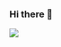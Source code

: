 ### Hi there 👋
![](https://komarev.com/ghpvc/?username=your-github-Atheer-95)
<!--
**Atheer-95/Atheer-95** is a ✨ _special_ ✨ repository because its `README.md` (this file) appears on your GitHub profile.

Here are some ideas to get you started:

- 🔭 I’m currently working on IOS Applecation Developing
- 🌱 I’m currently learning UIKit Foundamental
- 👯 I’m looking to collaborate on pro team.
- 🤔 I’m looking for help with (nothing for now )
- 💬 Ask me about ...
- 📫 How to reach me: ...
- 😄 Pronouns: ...
- ⚡ Fun fact: ...
-->
